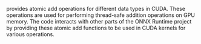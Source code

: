 provides atomic add operations for different data types in CUDA. These operations are used for performing thread-safe addition operations on GPU memory. The code interacts with other parts of the ONNX Runtime project by providing these atomic add functions to be used in CUDA kernels for various operations.